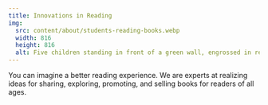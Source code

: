 ```yaml
---
title: Innovations in Reading
img:
  src: content/about/students-reading-books.webp
  width: 816
  height: 816
  alt: Five children standing in front of a green wall, engrossed in reading books.
---
```

You can imagine a better reading experience. We are experts at realizing ideas for sharing, exploring, promoting, and selling books for readers of all ages.